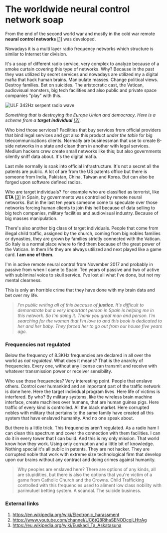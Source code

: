 # The worldwide neural control network soap

From the end of the second world war and mostly in the cold war remote **neural control networks** [[1]](https://en.wikipedia.org/wiki/Electronic_harassment) was developed. 

Nowadays it is a multi layer radio frequency networks which structure is similar to Internet tier division.

It's a soap of different radio service, very complex to analyze because of a smoke curtain covering this type of networks. Why? Because in the past they was utilized by secret services and nowadays are utilized my a digital mafia that hack human brains. Manipulate masses. Change political views. Destroy families. Bet on suicides. The aristocratic cast, the Vatican, audiovisual monsters, big tech facilities and also public and private space companies "play" with this. 

![ULF 342Hz serpent radio wave](http://telecomlobby.com/Images/remote_neural_monitoring_network_ulf_342hz_serpent.webp)

*Something that is destroying the Europe Union and democracy*. *Here is a scheme from a **target individual** [[2]](https://www.youtube.com/channel/UC6tQ8RihaSENODcgjLHtrAg).*

Who bind those services? Facilities that buy services from official providers that bind legal services and got also this product *under the table* for big telecommunications clients. Normally are businessman that use to create B-side networks in a state and clean them in another with legal services. Medium hackers crew create small networks like this; but also governments silently sniff data about. It's the digital mafia. 

Last mile normally is soak into official infrastructure. It's not a secret all the patents are public. A lot of are from the US patents office but there is someone from India, Pakistan, China, Taiwan and Korea. But can also be forged upon software defined radios.

Who are target individuals? For example who are classified as terrorist, like **ETA** [[3]](https://eu.wikipedia.org/wiki/Euskadi_Ta_Askatasuna) in Spain, by governments was controlled by remote neural networks. But in the last ten years someone come to speculate over those networks forcing human clients to join this hell because of data selling to big tech companies, military facilities and audiovisual industry. Because of big masses manipulation. 

There's also another big class of target individuals. People that come from illegal child traffic, assigned by the church, coming from big nobles families or dynasties, they are grown by families strictly connected with the Vatican. So Italy is a normal place where to find them because of the great power of the Vatican. In them life they are always utilized and next played like a game card. **I am one of them**.

I'm in active remote neural control from November 2017 and probably in passive from when I came to Spain. Ten years of passive and two of active with subliminal voice to skull service. I've lost all what I've done, but not my mental clearness. 

This is only an horrible crime that they have done with my brain data and bet over my life.

>  *I'm public writing all of this because of **justice**. It's difficult to demonstrate but a very important person in Spain is helping me in this network. So I'm doing it. Thank you great man and person. I'm searching for the woman that I'm love to and this book is dedicated to her and her baby. They forced her to go out from our house five years ago.*

### Frequencies not regulated 

Below the frequency of 8.3KHz frequencies are declared in all over the world as *not regulated*. What does it means? That is the anarchy of frequencies. Every one, without any license can transmit and receive with whatever transmission power or receiver sensibility. 

Who use those frequencies? Very interesting point. People that enslave others. Control over humankind and an important part of the traffic network is done here. Here the target individual program lives. Here life of victims is interfered. By who? By military systems, like the wireless brain machine interface, create machines over humans, that are human guinea pigs. Here traffic of every kind is controlled. All the black market. Here corrupted nobles with military that pertains to the same family have created all this system that have enslaved humanity. And no one speak about. 

But there is a little trick. This frequencies aren't regulated. As a radio ham I can clean this spectrum and cover the connection with them facilities. I can do it in every tower that I can build. And this is my only mission. That world know how they work. Using only corruption and a little bit of knowledge. Nothing special it's all public in patents. They are not hacker. They are corrupted noble that work with extreme size technological firm that develop upon our brains without any contract and doing crimes against humanity.

> Why peoples are enslaved here? There are options of any kinds, all are stupidities, but there is also the options that you're victim of a game from Catholic Church and the Crowns. Child Trafficking controlled with this frequencies used to aliment low class nobility with parimutuel betting system. A scandal. The suicide business. 



### External links

1. https://en.wikipedia.org/wiki/Electronic_harassment
2. https://www.youtube.com/channel/UC6tQ8RihaSENODcgjLHtrAg
3. https://eu.wikipedia.org/wiki/Euskadi_Ta_Askatasuna

